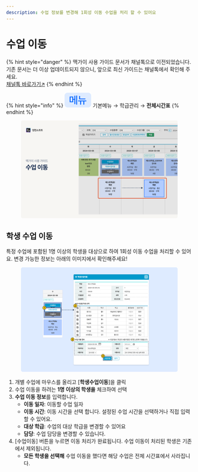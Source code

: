 ```yaml
---
description: 수업 정보를 변경해 1회성 이동 수업을 처리 할 수 있어요
---
```


# 수업 이동

{% hint style="danger" %}
맥가이 사용 가이드 문서가 채널톡으로 이전되었습니다.\
기존 문서는 더 이상 업데이트되지 않으니, 앞으로 최신 가이드는 채널톡에서 확인해 주세요.\
[채널톡 바로가기↗](https://docs.channel.io/macgai-guide/ko/articles/shift-class-017b0c5b)
{% endhint %}

{% hint style="info" %}
![](../../.gitbook/assets/chip_menuonly.svg) 기본메뉴 → 학급관리 → **전체시간표**
{% endhint %}

<figure><img src="../../.gitbook/assets/image (302).png" alt=""><figcaption></figcaption></figure>

## 학생 수업 이동

특정 수업에 포함된 1명 이상의 학생을 대상으로 하여 1회성 이동 수업을 처리할 수 있어요. 변경 가능한 정보는 아래의 이미지에서 확인해주세요!

<figure><img src="../../.gitbook/assets/image (206).png" alt=""><figcaption></figcaption></figure>

1. 개별 수업에 마우스를 올리고 \[**학생수업이동**]을 클릭
2. 수업 이동을 하려는 **1명 이상의 학생을** 체크하여 선택
3. **수업 이동 정보**를 입력합니다.
   * **이동 일자**: 이동할 수업 일자
   * **이동 시간**: 이동 시간을 선택 합니다. 설정된 수업 시간을 선택하거나 직접 입력할 수 있어요.
   * **대상 학급**:  수업의 대상 학급을 변경할 수 있어요
   * **담당**: 수업 담당을 변경할 수 있습니다.
4. \[수업이동] 버튼을 누르면 이동 처리가 완료됩니다. 수업 이동이 처리된 학생은 기존에서 제외됩니다.
   * **모든 학생을 선택해** 수업 이동을 했다면 해당 수업은 전체 시간표에서 사라집니다.
